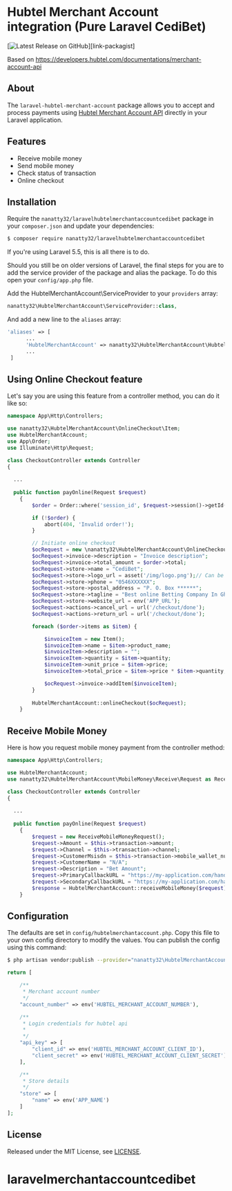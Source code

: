 # Hubtel Merchant Account integration (Pure Laravel CediBet)
[![Latest Release on GitHub][ico-version]][link-packagist]



Based on https://developers.hubtel.com/documentations/merchant-account-api

## About

The `laravel-hubtel-merchant-account` package allows you to accept and process payments using [Hubtel Merchant Account API](https://developers.hubtel.com/documentations/merchant-account-api) directly in your Laravel application.

## Features

* Receive mobile money
* Send mobile money
* Check status of transaction
* Online checkout

## Installation

Require the `nanatty32/laravelhubtelmerchantaccountcedibet` package in your `composer.json` and update your dependencies:
```sh
$ composer require nanatty32/laravelhubtelmerchantaccountcedibet
```
If you're using Laravel 5.5, this is all there is to do.

Should you still be on older versions of Laravel, the final steps for you are to add the service provider of the package and alias the package. To do this open your `config/app.php` file.

Add the HubtelMerchantAccount\ServiceProvider to your `providers` array:
```php
nanatty32\HubtelMerchantAccount\ServiceProvider::class,
```
And add a new line to the `aliases` array:
```php
'aliases' => [
      ...
      'HubtelMerchantAccount' => nanatty32\HubtelMerchantAccount\HubtelMerchantAccountFacade::class,
      ...
 ]
```

## Using Online Checkout feature

Let's say you are using this feature from a controller method, you can do it like so:

```php
namespace App\Http\Controllers;

use nanatty32\HubtelMerchantAccount\OnlineCheckout\Item;
use HubtelMerchantAccount;
use App\Order;
use Illuminate\Http\Request;

class CheckoutController extends Controller
{
  
  ...
  
  public function payOnline(Request $request)
    {
        $order = Order::where('session_id', $request->session()->getId())->latest()->first();

        if (!$order) {
            abort(404, 'Invalid order!');
        }

        // Initiate online checkout
        $ocRequest = new \nanatty32\HubtelMerchantAccount\OnlineCheckout\Request();
        $ocRequest->invoice->description = "Invoice description";
        $ocRequest->invoice->total_amount = $order->total;
        $ocRequest->store->name = "CediBet";
        $ocRequest->store->logo_url = asset('/img/logo.png');// Can be changed by developers 
        $ocRequest->store->phone = "0546XXXXXX";
        $ocRequest->store->postal_address = "P. O. Box ******";
        $ocRequest->store->tagline = "Best online Betting Company In Ghana";
        $ocRequest->store->website_url = env('APP_URL');
        $ocRequest->actions->cancel_url = url('/checkout/done');
        $ocRequest->actions->return_url = url('/checkout/done');

        foreach ($order->items as $item) {

            $invoiceItem = new Item();
            $invoiceItem->name = $item->product_name;
            $invoiceItem->description = "";
            $invoiceItem->quantity = $item->quantity;
            $invoiceItem->unit_price = $item->price;
            $invoiceItem->total_price = $item->price * $item->quantity;

            $ocRequest->invoice->addItem($invoiceItem);
        }
       
        HubtelMerchantAccount::onlineCheckout($ocRequest);
    }
```

## Receive Mobile Money

Here is how you request mobile money payment from the controller method:
```php
namespace App\Http\Controllers;

use HubtelMerchantAccount;
use nanatty32\HubtelMerchantAccount\MobileMoney\Receive\Request as ReceiveMobileMoneyRequest;

class CheckoutController extends Controller
{
  
  ...
  
  public function payOnline(Request $request)
    {
        $request = new ReceiveMobileMoneyRequest();
        $request->Amount = $this->transaction->amount;
        $request->Channel = $this->transaction->channel;
        $request->CustomerMsisdn = $this->transaction->mobile_wallet_number;
        $request->CustomerName = "N/A";
        $request->Description = "Bet Amount";
        $request->PrimaryCallbackURL = "https://my-application.com/handle" . $this->transaction->id;
        $request->SecondaryCallbackURL = "https://my-application.com/handle/" . $this->transaction->id;
        $response = HubtelMerchantAccount::receiveMobileMoney($request);
    }
```

## Configuration

The defaults are set in `config/hubtelmerchantaccount.php`. Copy this file to your own config directory to modify the values. You can publish the config using this command:
```sh
$ php artisan vendor:publish --provider="nanatty32\HubtelMerchantAccount\ServiceProvider"
```

    
```php
return [

    /**
     * Merchant account number
     */
    "account_number" => env('HUBTEL_MERCHANT_ACCOUNT_NUMBER'),

    /**
     * Login credentials for hubtel api
     *
     */
    "api_key" => [
        "client_id" => env('HUBTEL_MERCHANT_ACCOUNT_CLIENT_ID'),
        "client_secret" => env('HUBTEL_MERCHANT_ACCOUNT_CLIENT_SECRET')
    ],

    /**
     * Store details
     */
    "store" => [
        "name" => env('APP_NAME')
    ]
];
```
    
## License

Released under the MIT License, see [LICENSE](LICENSE).

[ico-version]: https://img.shields.io/github/release/nanatty32/laravelhubtelmerchantaccountcedibet.svg?style=flat-square
[ico-license]: https://img.shields.io/badge/license-MIT-brightgreen.svg?style=flat-square



# laravelmerchantaccountcedibet
